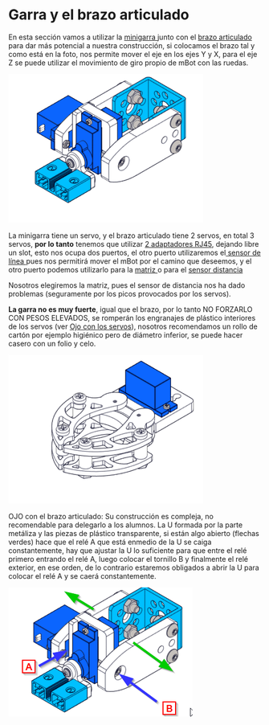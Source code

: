 
# Garra y el brazo articulado

En esta sección vamos a utilizar la [minigarra ](https://www.makeblock.es/productos/mini_garra_robotica/)junto con el [brazo articulado](https://www.makeblock.es/productos/mini_brazo_robotico/) para dar más potencial a nuestra construcción, si colocamos el brazo tal y como está en la foto, nos permite mover el eje en los ejes Y y X, para el eje Z se puede utilizar el movimiento de giro propio de mBot con las ruedas.

![](img/brazo.gif)

La minigarra tiene un servo, y el brazo articulado tiene 2 servos, en total 3 servos, **por lo tanto** tenemos que utilizar [2 adaptadores RJ45](https://www.makeblock.es/productos/adaptador_rj25/), dejando libre un slot, esto nos ocupa dos puertos, el otro puerto utilizaremos el[ sensor de línea ](http://aularagon.catedu.es/materialesaularagon2013/mbot/M2/sensor_de_lnea.html)pues nos permitirá mover el mBot por el camino que deseemos, y el otro puerto podemos utilizarlo para la [matriz ](http://aularagon.catedu.es/materialesaularagon2013/mbot/M2/matriz_led.html)o para el [sensor distancia](http://aularagon.catedu.es/materialesaularagon2013/mbot/M2/sensor_distancia.html)

Nosotros elegiremos la matriz, pues el sensor de distancia nos ha dado problemas (seguramente por los picos provocados por los servos).

**La garra no es muy fuerte**, igual que el brazo, por lo tanto NO FORZARLO CON PESOS ELEVADOS, se romperán los engranajes de plástico interiores de los servos (ver [Ojo con los servos](ojo_con_los_servos.html)), nosotros recomendamos un rollo de cartón por ejemplo higiénico pero de diámetro inferior, se puede hacer casero con un folio y celo.

![](img/mini_garra.gif)


OJO con el brazo articulado: Su construcción es compleja, no recomendable para delegarlo a los alumnos. La U formada por la parte metáliza y las piezas de plástico transparente, si están algo abierto (flechas verdes) hace que el relé A que está enmedio de la U se caiga constantemente, hay que ajustar la U lo suficiente para que entre el relé primero entrando el relé A, luego colocar el tornillo B y finalmente el relé exterior, en ese orden, de lo contrario estaremos obligados a abrir la U para colocar el relé A y se caerá constantemente.

![](img/brazoarticulado.png)


